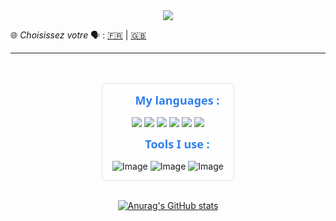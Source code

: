<center>
<img src="https://capsule-render.vercel.app/api?type=wave&color=timeAuto&height=300&section=header&text=Welcome%20on%20my%20GitHub%20&#128075;&fontSize=40&animation=twinkling" />
</center>

&#127760; *Choisissez votre* &#128483; : [&#127467;&#127479;](./README.md) | [&#127468;&#127463;](./READMEEN.md)

***

<br>
<br>
<style type="text/css">
    .centre {
        display: flex;
        justify-content: center;
        flex-wrap: wrap;
    }
    .centre>.table {
        background: #fffefe;
        box-sizing: border-box;
        border-radius: 4.5px;
        border: solid #E4E2E2 1px;
        padding: 1em;
    }
    .centre>.table>div {
        display: flex;
        justify-content: center;
        width: 100%;
    }
    .centre .titre:first-child {
        margin-top: 0px;
    }
    .centre .titre{
        margin: 15px;
    }
    .centre img {
        margin: 0 2px;
    }
    .centre h5 {
        font: 600 18px 'Segoe UI', Ubuntu, Sans-Serif;
        margin: 0px;
        color: #2f80ed;
    }
</style>
    <!-- https://medium.com/javascript-in-plain-english/how-to-make-custom-language-badges-for-your-profile-using-shields-io-d2aeaf016b6b -->
<div class="centre">
    <div class="table">
        <div class="titre">
            <h5>My languages :</h5>
        </div>
        <div>
            <img src="https://img.shields.io/badge/-HTML5-E34F26?logo=HTML5&logoColor=white&style=flat-square">
            <img src="https://img.shields.io/badge/-CSS3-1572B6?logo=CSS3&logoColor=white&style=flat-square">  
            <img src="https://img.shields.io/badge/-JavaScript-F7DF1E?logo=JavaScript&logoColor=white&style=flat-square">
            <img src="https://img.shields.io/badge/-PHP-777BB4?logo=PHP&logoColor=white&style=flat-square">
            <img src="https://img.shields.io/badge/-Python-3776AB?logo=python&logoColor=white&style=flat-square">
            <img src="https://img.shields.io/badge/-C-A8B9CC?logo=C&logoColor=black&style=flat-square">
        </div>
        <div class="titre">
            <h5>Tools I use :</h5>
        </div>
        <div>
            <img src="https://img.shields.io/badge/-Git-F05032?logo=git&logoColor=white&style=flat-square" alt="Image">
            <img src="https://img.shields.io/badge/-GitHub-181717?logo=GitHub&logoColor=white&style=flat-square" alt="Image">
            <img src="https://img.shields.io/badge/-Visual%20Studio%20Code-007ACC?logo=Visual-Studio-Code&logoColor=white&style=flat-square" alt="Image">
        </div>
    </div>
</div>

<br>

<center>

[![Anurag's GitHub stats](https://github-readme-stats.vercel.app/api?username=l-clem&count_private=true&show_icons=true&locale=en)](https://github.com/anuraghazra/github-readme-stats)
</center>



<!--
**L-Clem/L-Clem** is a ✨ _special_ ✨ repository because its `README.md` (this file) appears on your GitHub profile.

Here are some ideas to get you started:

- 🔭 I’m currently working on ...
- 🌱 I’m currently learning ...
- 👯 I’m looking to collaborate on ...
- 🤔 I’m looking for help with ...
- 💬 Ask me about ...
- 📫 How to reach me: ...
- 😄 Pronouns: ...
- ⚡ Fun fact: ...
-->